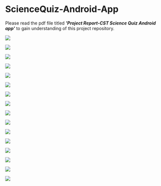 # ScienceQuiz-Android-App
Please read the pdf file titled <strong><em>'Project Report-CST Science Quiz Android app'</em></strong> to gain understanding of this project repository.


![](images/8.jpg)

![](images/9.jpg)

![](images/10.jpg)

![](images/11.jpg)

![](images/12.jpg)

![](images/13.jpg)

![](images/14.jpg)

![](images/15.jpg)

![](images/16.jpg)

![](images/17.jpg)

![](images/18.jpg)

![](images/19.jpg)

![](images/20.jpg)

![](images/21.jpg)

![](images/2.jpg)

![](images/7.jpg)
